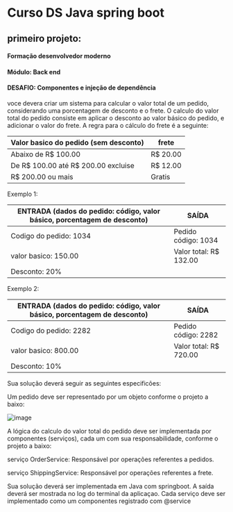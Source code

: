 # Curso DS Java spring boot

## primeiro projeto:

#### Formação desenvolvedor moderno
#### Módulo: Back end
#### DESAFIO: Componentes e injeção de dependência


voce devera criar um sistema para calcular o valor total de um pedido, considerando uma porcentagem de desconto e o frete. O calculo do valor total do pedido consiste em aplicar o desconto ao valor básico do pedido, e adicionar o valor do frete. A regra para o cálculo do frete é a seguinte:

|Valor basico do pedido (sem desconto)|frete|
|-------------------------------------|-----|
|Abaixo de R$ 100.00|R$ 20.00
|De R$ 100.00 até R$ 200.00 excluise|R$ 12.00|
|R$ 200.00 ou mais|Gratis|

Exemplo 1:

|ENTRADA (dados do pedido: código, valor básico, porcentagem de desconto)| SAÍDA|
|------------------------------------------------------------------------|------|
|Codigo do pedido: 1034| Pedido código: 1034
|valor basico: 150.00|Valor total: R$ 132.00
|Desconto: 20%||


Exemplo 2:

|ENTRADA (dados do pedido: código, valor básico, porcentagem de desconto)| SAÍDA|
|------------------------------------------------------------------------|------|
|Codigo do pedido: 2282| Pedido código: 2282
|valor basico: 800.00|Valor total: R$ 720.00
|Desconto: 10%||



Sua solução deverá seguir as seguintes especificões:

Um pedido deve ser representado por um objeto conforme o projeto a baixo:

![image](https://github.com/user-attachments/assets/817ee42c-4c5d-4487-b6c9-e130564c9003)




A lógica do calculo do valor total do pedido deve ser implementada por componentes (serviços), cada um com sua responsabilidade, conforme o projeto a baixo:



serviço OrderService: Responsável por operações referentes a pedidos.

serviço ShippingService: Responsável por operações referentes a frete.

Sua solução deverá ser implementada em Java com springboot. A saída deverá ser mostrada no log do terminal da aplicaçao. Cada serviço deve ser implementado como um componentes registrado com @service
